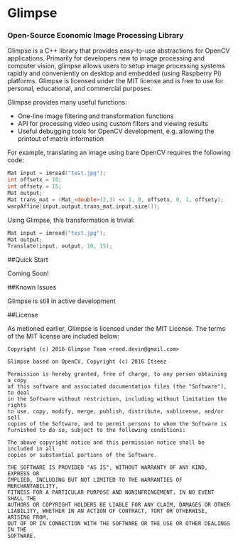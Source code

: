 # Glimpse
### Open-Source Economic Image Processing Library
Glimpse is a C++ library that provides easy-to-use abstractions for OpenCV applications. Primarily for developers new to image processing and computer vision, glimpse allows users to setup image processing systems rapidly and conveniently on desktop and embedded (using Raspberry Pi) platforms. Glimpse is licensed under the MIT license and is free to use for personal, educational, and commercial purposes.

Glimpse provides many useful functions:

 - One-line image filtering and transformation functions
 - API for processing video using custom filters and viewing results
 - Useful debugging tools for OpenCV development, e.g. allowing the printout of matrix information
 
For example, translating an image using bare OpenCV requires the following code:

```C++
Mat input = imread("test.jpg");
int offsetx = 10;
int offsety = 15;
Mat output;
Mat trans_mat = (Mat_<double>(2,3) << 1, 0, offsetx, 0, 1, offsety);
warpAffine(input,output,trans_mat,input.size());
```

Using Glimpse, this transformation is trivial:

```C++
Mat input = imread("test.jpg");
Mat output;
Translate(input, output, 10, 15);
```

##Quick Start

Coming Soon!

##Known Issues

Glimpse is still in active development

##License

As metioned earlier, Glimpse is licensed under the MIT License. The terms of
the MIT license are included below:

```
Copyright (c) 2016 Glimpse Team <reed.devin@gmail.com>

Glimpse based on OpenCV, Copyright (c) 2016 Itseez

Permission is hereby granted, free of charge, to any person obtaining a copy
of this software and associated documentation files (the "Software"), to deal
in the Software without restriction, including without limitation the rights
to use, copy, modify, merge, publish, distribute, sublicense, and/or sell
copies of the Software, and to permit persons to whom the Software is
furnished to do so, subject to the following conditions:

The above copyright notice and this permission notice shall be included in all
copies or substantial portions of the Software.

THE SOFTWARE IS PROVIDED "AS IS", WITHOUT WARRANTY OF ANY KIND, EXPRESS OR
IMPLIED, INCLUDING BUT NOT LIMITED TO THE WARRANTIES OF MERCHANTABILITY,
FITNESS FOR A PARTICULAR PURPOSE AND NONINFRINGEMENT. IN NO EVENT SHALL THE
AUTHORS OR COPYRIGHT HOLDERS BE LIABLE FOR ANY CLAIM, DAMAGES OR OTHER
LIABILITY, WHETHER IN AN ACTION OF CONTRACT, TORT OR OTHERWISE, ARISING FROM,
OUT OF OR IN CONNECTION WITH THE SOFTWARE OR THE USE OR OTHER DEALINGS IN THE
SOFTWARE.
```
